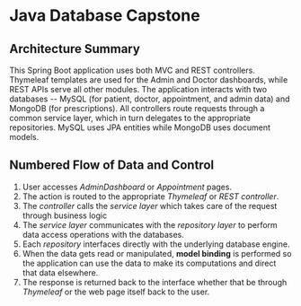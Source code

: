 # Java Database Capstone

## Architecture Summary
This Spring Boot application uses both MVC and REST controllers. Thymeleaf templates are used for the Admin and Doctor dashboards, while REST APIs serve all other modules. The application interacts with two databases -- MySQL (for patient, doctor, appointment, and admin data) and MongoDB (for prescriptions). All controllers route requests through a common service layer, which in turn delegates to the appropriate repositories. MySQL uses JPA entities while MongoDB uses document models.

## Numbered Flow of Data and Control
1. User accesses *AdminDashboard* or *Appointment* pages.
2. The action is routed to the appropriate *Thymeleaf* or *REST controller*.
3. The *controller* calls the *service layer* which takes care of the request through business logic
4. The *service layer* communicates with the *repository layer* to perform data access operations with the databases.
5. Each *repository* interfaces directly with the underlying database engine.
6. When the data gets read or manipulated, **model binding** is performed so the application can use the data to make its computations and direct that data elsewhere.
7. The response is returned back to the interface whether that be through *Thymeleaf* or the web page itself back to the user.